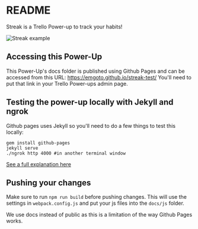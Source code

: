 # README

Streak is a Trello Power-up to track your habits!

![Streak example](https://emgoto.github.io/streak-test/img/streak-example.png)

## Accessing this Power-Up

This Power-Up's docs folder is published using Github Pages and can be accessed from this URL: https://emgoto.github.io/streak-test/ You'll need to put that link in your Trello Power-ups admin page.

## Testing the power-up locally with Jekyll and ngrok

Github pages uses Jekyll so you'll need to do a few things to test this locally:

```
gem install github-pages
jekyll serve
./ngrok http 4000 #in another terminal window
```
[See a full explanation here](https://www.emgoto.com/testing-trello-power-ups-on-github-pages/)

## Pushing your changes

Make sure to run `npm run build` before pushing changes. This will use the settings in `webpack.config.js` and put your js files into the `docs/js` folder.

We use docs instead of public as this is a limitation of the way Github Pages works.